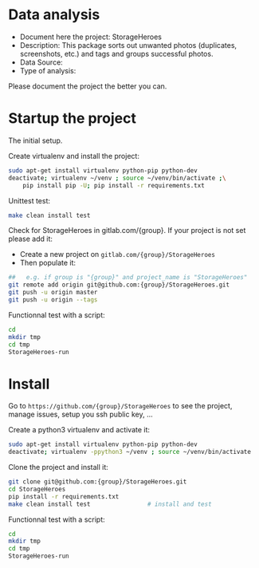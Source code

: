 # Data analysis
- Document here the project: StorageHeroes
- Description: This package sorts out unwanted photos (duplicates, screenshots, etc.) and tags and groups successful photos.
- Data Source:
- Type of analysis:

Please document the project the better you can.

# Startup the project

The initial setup.

Create virtualenv and install the project:
```bash
sudo apt-get install virtualenv python-pip python-dev
deactivate; virtualenv ~/venv ; source ~/venv/bin/activate ;\
    pip install pip -U; pip install -r requirements.txt
```

Unittest test:
```bash
make clean install test
```

Check for StorageHeroes in gitlab.com/{group}.
If your project is not set please add it:

- Create a new project on `gitlab.com/{group}/StorageHeroes`
- Then populate it:

```bash
##   e.g. if group is "{group}" and project_name is "StorageHeroes"
git remote add origin git@github.com:{group}/StorageHeroes.git
git push -u origin master
git push -u origin --tags
```

Functionnal test with a script:

```bash
cd
mkdir tmp
cd tmp
StorageHeroes-run
```

# Install

Go to `https://github.com/{group}/StorageHeroes` to see the project, manage issues,
setup you ssh public key, ...

Create a python3 virtualenv and activate it:

```bash
sudo apt-get install virtualenv python-pip python-dev
deactivate; virtualenv -ppython3 ~/venv ; source ~/venv/bin/activate
```

Clone the project and install it:

```bash
git clone git@github.com:{group}/StorageHeroes.git
cd StorageHeroes
pip install -r requirements.txt
make clean install test                # install and test
```
Functionnal test with a script:

```bash
cd
mkdir tmp
cd tmp
StorageHeroes-run
```
